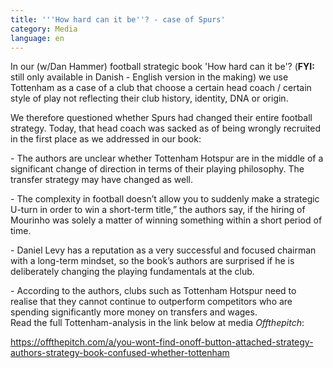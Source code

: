 ```yaml
---
title: '''How hard can it be''? - case of Spurs'
category: Media
language: en
---
```

In our (w/Dan Hammer) football strategic book 'How hard can it be'? (**FYI:** still only available in Danish - English version in the making) we use Tottenham as a case of a club that choose a certain head coach / certain style of play not reflecting their club history, identity, DNA or origin. 

We therefore questioned whether Spurs had changed their entire football strategy. Today, that head coach was sacked as of being wrongly recruited in the first place as we addressed in our book:

\- The authors are unclear whether Tottenham Hotspur are in the middle of a significant change of direction in terms of their playing philosophy. The transfer strategy may have changed as well.

\- The complexity in football doesn’t allow you to suddenly make a strategic U-turn in order to win a short-term title,” the authors say, if the hiring of Mourinho was solely a matter of winning something within a short period of time.

\- Daniel Levy has a reputation as a very successful and focused chairman with a long-term mindset, so the book’s authors are surprised if he is deliberately changing the playing fundamentals at the club.

\- According to the authors, clubs such as Tottenham Hotspur need to realise that they cannot continue to outperform competitors who are spending significantly more money on transfers and wages.\
Read the full Tottenham-analysis in the link below at media _Offthepitch_:

<https://offthepitch.com/a/you-wont-find-onoff-button-attached-strategy-authors-strategy-book-confused-whether-tottenham>
